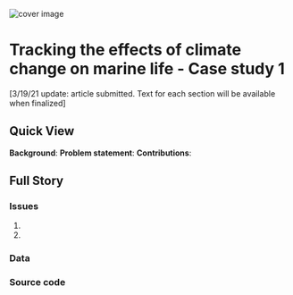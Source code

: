![cover image](https://hvoltbb.github.io/pics/cover_pic2.png)
# Tracking the effects of climate change on marine life - Case study 1
[3/19/21 update: article submitted. Text for each section will be available when finalized]
## Quick View
**Background**: 
**Problem statement**: 
**Contributions**: 

## Full Story

### Issues
1.
2.
### Data

### Source code

